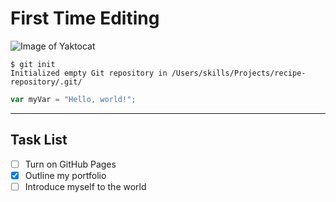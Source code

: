 # First Time Editing

![Image of Yaktocat](https://octodex.github.com/images/yaktocat.png)


```
$ git init
Initialized empty Git repository in /Users/skills/Projects/recipe-repository/.git/
```

``` javascript
var myVar = "Hello, world!";
```
-------------------------------
## Task List

- [ ] Turn on GitHub Pages
- [x] Outline my portfolio
- [ ] Introduce myself to the world 
